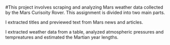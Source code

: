 #This project involves scraping and analyzing Mars weather data collected by the Mars Curisoity Rover. This assignment is divided into two main parts.

I extracted titles and previewed text from Mars news and articles.

I extracted weather data from a table, analyzed atmospheric pressures and tempreatures and estimated the Martian year lengths. 
